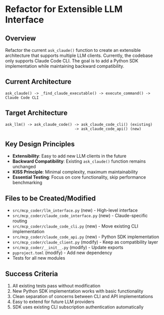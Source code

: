 # Refactor for Extensible LLM Interface

## Overview
Refactor the current `ask_claude()` function to create an extensible architecture that supports multiple LLM clients. Currently, the codebase only supports Claude Code CLI. The goal is to add a Python SDK implementation while maintaining backward compatibility.

## Current Architecture
```
ask_claude() -> _find_claude_executable() -> execute_command() -> Claude Code CLI
```

## Target Architecture
```
ask_llm() -> ask_claude_code() -> ask_claude_code_cli() (existing)
                               -> ask_claude_code_api() (new)
```

## Key Design Principles
- **Extensibility**: Easy to add new LLM clients in the future
- **Backward Compatibility**: Existing `ask_claude()` function remains unchanged
- **KISS Principle**: Minimal complexity, maximum maintainability
- **Essential Testing**: Focus on core functionality, skip performance benchmarking

## Files to be Created/Modified
- `src/mcp_coder/llm_interface.py` (new) - High-level interface
- `src/mcp_coder/claude_code_interface.py` (new) - Claude-specific routing
- `src/mcp_coder/claude_code_cli.py` (new) - Move existing CLI implementation
- `src/mcp_coder/claude_code_api.py` (new) - Python SDK implementation
- `src/mcp_coder/claude_client.py` (modify) - Keep as compatibility layer
- `src/mcp_coder/__init__.py` (modify) - Update exports
- `pyproject.toml` (modify) - Add new dependency
- Tests for all new modules

## Success Criteria
1. All existing tests pass without modification
2. New Python SDK implementation works with basic functionality
3. Clean separation of concerns between CLI and API implementations
4. Easy to extend for future LLM providers
5. SDK uses existing CLI subscription authentication automatically
